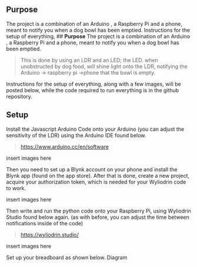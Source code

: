 ## **Purpose**
The project is a combination of an Arduino , a Raspberry Pi and a phone, meant to notify you when a dog bowl has been emptied. Instructions for the setup of everything, ## **Purpose**
The project is a combination of an Arduino , a Raspberry Pi and a phone, meant to notify you when a dog bowl has been emptied. 
>This is done by using an LDR and an LED; the LED. when unobstructed by dog food, will shine light onto the LDR, notifying the Arduino -> raspberry pi ->phone that the bowl is empty.

 Instructions for the setup of everything, along with a few images, will be posted below, while the code required to run everything is in the github repository.
## **Setup**
Install the Javascript Arduino Code onto your Arduino (you can adjust the sensitivity of the LDR) using the Arduino IDE found below.
>https://www.arduino.cc/en/software

insert images here


Then you need to set up a Blynk account on your phone and install the Blynk app (found on the app store). After that is done, create a new project, acquire your authorization token, which is needed for your Wyliodrin code to work.

insert images here

Then write and run the python code onto your Raspberry Pi, using Wyliodrin Studio found below again. (as with before, you can adjust the time between notifications inside of the code)
>   https://wyliodrin.studio/

insert images here


Set up your breadboard as shown below. Diagram 
